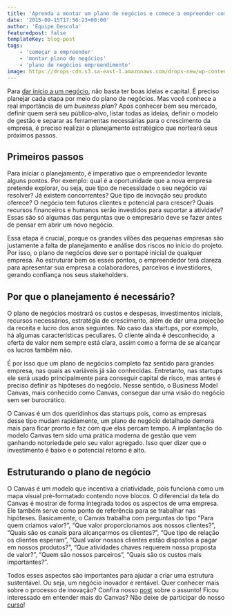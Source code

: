```yaml
---
title: 'Aprenda a montar um plano de negócios e comece a empreender com o pé direito'
date: '2015-09-15T17:56:23+00:00'
author: 'Equipe Descola'
featuredpost: false
templateKey: blog-post
tags:
    - 'começar a empreender'
    - 'montar plano de negócios'
    - 'plano de negócios empreendimento'
image: https://drops-cdn.s3.sa-east-1.amazonaws.com/drops-new/wp-content/uploads/2015/09/15175623/businessplan_post-150x150.png
---
```

Para [<u>dar início a um negócio</u>](http://descola.org/drops/empreender-e-resolver-problemas/), não basta ter boas ideias e capital. É preciso planejar cada etapa por meio do plano de negócios. Mas você conhece a real importância de um *business plan*? Após conhecer bem seu mercado, definir quem será seu público-alvo, listar todas as ideias, definir o modelo de gestão e separar as ferramentas necessárias para o crescimento da empresa, é preciso realizar o planejamento estratégico que norteará seus próximos passos.

**Primeiros passos**
--------------------

Para iniciar o planejamento, é imperativo que o empreendedor levante alguns pontos. Por exemplo: qual é a oportunidade que a nova empresa pretende explorar, ou seja, que tipo de necessidade o seu negócio vai resolver? Já existem concorrentes? Que tipo de inovação seu produto oferece? O negócio tem futuros clientes e potencial para crescer? Quais recursos financeiros e humanos serão investidos para suportar a atividade? Essas são só algumas das perguntas que o empresário deve se fazer antes de pensar em abrir um novo negócio.

Essa etapa é crucial, porque os grandes vilões das pequenas empresas são justamente a falta de planejamento e análise dos riscos no início do projeto. Por isso, o plano de negócios deve ser o pontapé inicial de qualquer empresa. Ao estruturar bem os esses pontos, o empreendedor terá clareza para apresentar sua empresa a colaboradores, parceiros e investidores, gerando confiança nos seus stakeholders.

**Por que o planejamento é necessário?**
----------------------------------------

O plano de negócios mostrará os custos e despesas, investimentos iniciais, recursos necessários, estratégia de crescimento, além de dar uma projeção da receita e lucro dos anos seguintes. No caso das startups, por exemplo, há algumas características peculiares. O cliente ainda é desconhecido, a oferta de valor nem sempre está clara, assim como a forma de se alcançar os lucros também não.

É por isso que um plano de negócios completo faz sentido para grandes empresa, nas quais as variáveis já são conhecidas. Entretanto, nas startups ele será usado principalmente para conseguir capital de risco, mas antes é preciso definir as hipóteses do negócio. Nesse sentido, o Business Model Canvas, mais conhecido como Canvas, consegue dar uma visão do negócio sem ser burocrático.

O Canvas é um dos queridinhos das startups pois, como as empresas desse tipo mudam rapidamente, um plano de negócio detalhado demora mais para ficar pronto e faz com que elas percam tempo. A implantação do modelo Canvas tem sido uma prática moderna de gestão que vem ganhando notoriedade pelo seu valor agregado. Isso quer dizer que o investimento é baixo e o potencial retorno é alto.

**Estruturando o plano de negócio**
-----------------------------------

O Canvas é um modelo que incentiva a criatividade, pois funciona como um mapa visual pré-formatado contendo nove blocos. O diferencial da tela do Canvas é mostrar de forma integrada todos os aspectos de uma empresa. Ele também serve como ponto de referência para se trabalhar nas hipóteses. Basicamente, o Canvas trabalha com perguntas do tipo “Para quem criamos valor?”, “Que valor proporcionamos aos nossos clientes?”, “Quais são os canais para alcançarmos os clientes?”, “Que tipo de relação os clientes esperam”, “Qual valor nossos clientes estão dispostos a pagar em nossos produtos?”, “Que atividades chaves requerem nossa proposta de valor?”, “Quem são nossos parceiros”, “Quais são os custos mais importantes?”.

Todos esses aspectos são importantes para ajudar a criar uma estrutura sustentável. Ou seja, um negócio inovador e rentável. Quer conhecer mais sobre o processo de inovação? Confira nosso [<u>post</u>](http://descola.org/drops/3-obstaculos-do-processo-de-inovacao/) sobre o assunto! Ficou interessado em entender mais do Canvas? Não deixe de participar do nosso [<u>curso</u>](http://descola.org/curso/14/business-model-canvas)!